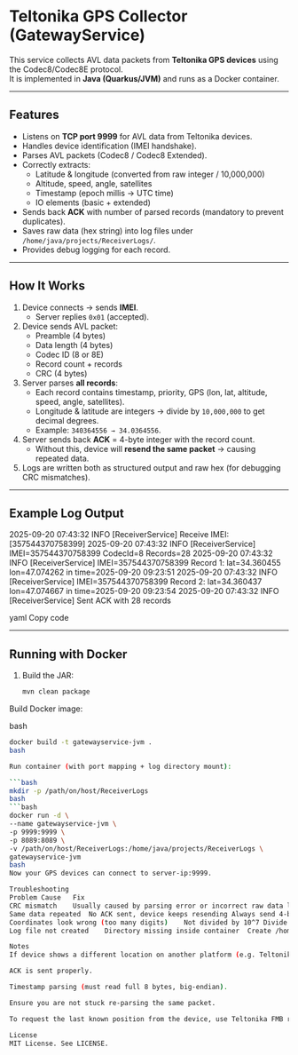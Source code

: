 # Teltonika GPS Collector (GatewayService)

This service collects AVL data packets from **Teltonika GPS devices** using the Codec8/Codec8E protocol.  
It is implemented in **Java (Quarkus/JVM)** and runs as a Docker container.

---

## Features

- Listens on **TCP port 9999** for AVL data from Teltonika devices.  
- Handles device identification (IMEI handshake).  
- Parses AVL packets (Codec8 / Codec8 Extended).  
- Correctly extracts:
  - Latitude & longitude (converted from raw integer / 10,000,000)  
  - Altitude, speed, angle, satellites  
  - Timestamp (epoch millis → UTC time)  
  - IO elements (basic + extended)  
- Sends back **ACK** with number of parsed records (mandatory to prevent duplicates).  
- Saves raw data (hex string) into log files under `/home/java/projects/ReceiverLogs/`.  
- Provides debug logging for each record.

---

## How It Works

1. Device connects → sends **IMEI**.  
   - Server replies `0x01` (accepted).  
2. Device sends AVL packet:  
   - Preamble (4 bytes)  
   - Data length (4 bytes)  
   - Codec ID (8 or 8E)  
   - Record count + records  
   - CRC (4 bytes)  
3. Server parses **all records**:  
   - Each record contains timestamp, priority, GPS (lon, lat, altitude, speed, angle, satellites).  
   - Longitude & latitude are integers → divide by `10,000,000` to get decimal degrees.  
   - Example: `340364556 → 34.0364556`.  
4. Server sends back **ACK** = 4-byte integer with the record count.  
   - Without this, device will **resend the same packet** → causing repeated data.  
5. Logs are written both as structured output and raw hex (for debugging CRC mismatches).  

---

## Example Log Output

2025-09-20 07:43:32 INFO [ReceiverService] Receive IMEI: [357544370758399]
2025-09-20 07:43:32 INFO [ReceiverService] IMEI=357544370758399 CodecId=8 Records=28
2025-09-20 07:43:32 INFO [ReceiverService] IMEI=357544370758399 Record 1: lat=34.360455 lon=47.074262 in time=2025-09-20 09:23:51
2025-09-20 07:43:32 INFO [ReceiverService] IMEI=357544370758399 Record 2: lat=34.360437 lon=47.074667 in time=2025-09-20 09:23:54
2025-09-20 07:43:32 INFO [ReceiverService] Sent ACK with 28 records

yaml
Copy code

---

## Running with Docker

1. Build the JAR:
   ```bash
   mvn clean package
Build Docker image:

bash
   ```bash
docker build -t gatewayservice-jvm .
bash

Run container (with port mapping + log directory mount):

   ```bash
mkdir -p /path/on/host/ReceiverLogs
bash
   ```bash
docker run -d \
  --name gatewayservice-jvm \
  -p 9999:9999 \
  -p 8089:8089 \
  -v /path/on/host/ReceiverLogs:/home/java/projects/ReceiverLogs \
  gatewayservice-jvm
bash
Now your GPS devices can connect to server-ip:9999.

Troubleshooting
Problem	Cause	Fix
CRC mismatch	Usually caused by parsing error or incorrect raw data logging	Ensure correct byte offsets and CRC32 check
Same data repeated	No ACK sent, device keeps resending	Always send 4-byte ACK = record count
Coordinates look wrong (too many digits)	Not divided by 10^7	Divide lon/lat integers by 10,000,000.0
Log file not created	Directory missing inside container	Create /home/java/projects/ReceiverLogs or mount it from host

Notes
If device shows a different location on another platform (e.g. Teltonika tracking server) but not here, check:

ACK is sent properly.

Timestamp parsing (must read full 8 bytes, big-endian).

Ensure you are not stuck re-parsing the same packet.

To request the last known position from the device, use Teltonika FMB remote commands via SMS, GPRS, or FOTA Web — not currently implemented in this service.

License
MIT License. See LICENSE.
